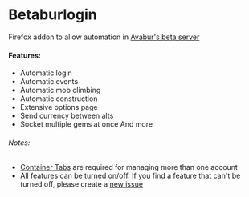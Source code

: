 # Betaburlogin
Firefox addon to allow automation in [Avabur's beta server](https://beta.avabur.com)

#### Features:
* Automatic login
* Automatic events
* Automatic mob climbing
* Automatic construction
* Extensive options page
* Send currency between alts
* Socket multiple gems at once
And more

###### Notes:
* [Container Tabs](https://support.mozilla.org/en-US/kb/containers) are required for managing more than one account
* All features can be turned on/off. If you find a feature that can't be turned off, please create a [new issue](https://github.com/michaelts1/Betaburlogin/issues/new)

